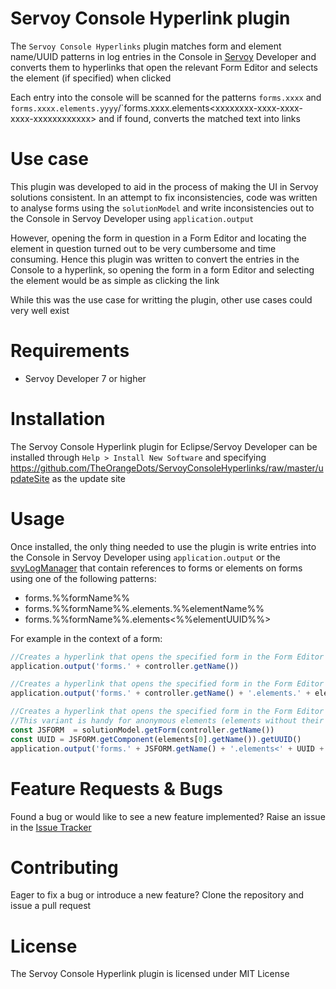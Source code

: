 # Servoy Console Hyperlink plugin
The `Servoy Console Hyperlinks` plugin matches form and element name/UUID patterns in log entries in the Console in [Servoy](http://servoy.com) Developer and converts them to hyperlinks that open the relevant Form Editor and selects the element (if specified) when clicked

Each entry into the console will be scanned for the patterns `forms.xxxx` and `forms.xxxx.elements.yyyy`/`forms.xxxx.elements\<xxxxxxxx-xxxx-xxxx-xxxx-xxxxxxxxxxxx> and if found, converts the matched text into links

# Use case
This plugin was developed to aid in the process of making the UI in Servoy solutions consistent. In an attempt to fix inconsistencies, code was written to analyse forms using the `solutionModel` and write inconsistencies out to the Console in Servoy Developer using `application.output`

However, opening the form in question in a Form Editor and locating the element in question turned out to be very cumbersome and time consuming. Hence this plugin was written to convert the entries in the Console to a hyperlink, so opening the form in a form Editor and selecting the element would be as simple as clicking the link

While this was the use case for writting the plugin, other use cases could very well exist

# Requirements
- Servoy Developer 7 or higher

# Installation
The Servoy Console Hyperlink plugin for Eclipse/Servoy Developer can be installed through `Help > Install New Software` and specifying https://github.com/TheOrangeDots/ServoyConsoleHyperlinks/raw/master/updateSite as the update site

# Usage
Once installed, the only thing needed to use the plugin is write entries into the Console in Servoy Developer using `application.output` or the [svyLogManager](https://github.com/Servoy/svyUtils/blob/develop/svyUtils/svyLogManager.js) that contain references to forms or elements on forms using one of the following patterns:
- forms.%%formName%%
- forms.%%formName%%.elements.%%elementName%%
- forms.%%formName%%.elements<%%elementUUID%%>

 
For example in the context of a form:
```javascript
//Creates a hyperlink that opens the specified form in the Form Editor
application.output('forms.' + controller.getName())

//Creates a hyperlink that opens the specified form in the Form Editor and selects the specified (by name) element
application.output('forms.' + controller.getName() + '.elements.' + elements[0].getName())

//Creates a hyperlink that opens the specified form in the Form Editor and selects the specified (by UUID) element
//This variant is handy for anonymous elements (elements without their name property set)
const JSFORM  = solutionModel.getForm(controller.getName())
const UUID = JSFORM.getComponent(elements[0].getName()).getUUID()
application.output('forms.' + JSFORM.getName() + '.elements<' + UUID + '>')
```

# Feature Requests & Bugs
Found a bug or would like to see a new feature implemented? Raise an issue in the [Issue Tracker](https://github.com/TheOrangeDots/ServoyConsoleHyperlinks/issues)

# Contributing
Eager to fix a bug or introduce a new feature? Clone the repository and issue a pull request

# License
The Servoy Console Hyperlink plugin is licensed under MIT License
